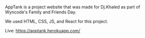 AppTank is a project website that was made for Dj.Khaled as part of Wyncode's Family and Friends Day.

We used HTML, CSS, JS, and React for this project.

Live: https://apptank.herokuapp.com/ 
